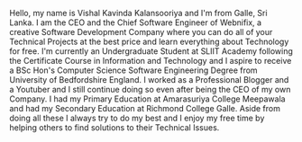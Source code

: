 Hello, my name is Vishal Kavinda Kalansooriya and I'm from Galle, Sri Lanka. I am the CEO and the Chief Software Engineer of Webnifix, a creative Software Development Company where you can do all of your Technical Projects at the best price and learn everything about Technology for free. I'm currently an Undergraduate Student at SLIIT Academy following the Certificate Course in Information and Technology and I aspire to receive a BSc Hon's Computer Science Software Engineering Degree from University of Bedfordshire England. I worked as a Professional Blogger and a Youtuber and I still continue doing so even after being the CEO of my own Company. I had my Primary Education at Amarasuriya College Meepawala and had my Secondary Education at Richmond College Galle. Aside from doing all these I always try to do my best and I enjoy my free time by helping others to find solutions to their Technical Issues.
